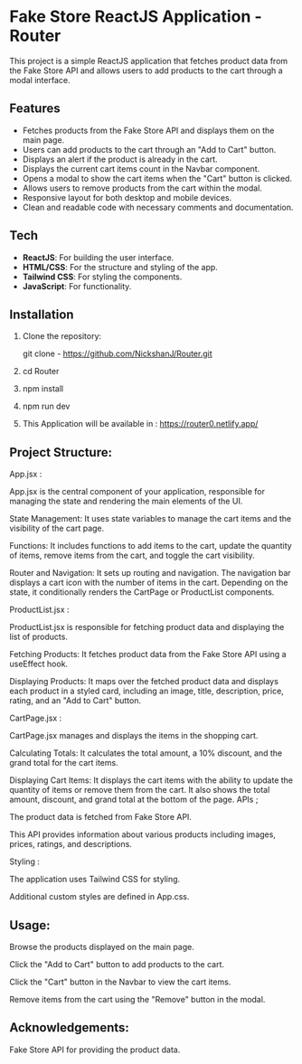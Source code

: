 # Fake Store ReactJS Application - Router

This project is a simple ReactJS application that fetches product data from the Fake Store API and allows users to add products to the cart through a modal interface.

## Features

- Fetches products from the Fake Store API and displays them on the main page.
- Users can add products to the cart through an "Add to Cart" button.
- Displays an alert if the product is already in the cart.
- Displays the current cart items count in the Navbar component.
- Opens a modal to show the cart items when the "Cart" button is clicked.
- Allows users to remove products from the cart within the modal.
- Responsive layout for both desktop and mobile devices.
- Clean and readable code with necessary comments and documentation.

## Tech

- **ReactJS**: For building the user interface.
- **HTML/CSS**: For the structure and styling of the app.
- **Tailwind CSS**: For styling the components.
- **JavaScript**: For functionality.

## Installation

1. Clone the repository:

   git clone - https://github.com/NickshanJ/Router.git

2. cd Router

3. npm install

4. npm run dev

5. This Application will be available in : https://router0.netlify.app/


## Project Structure:

App.jsx :

App.jsx is the central component of your application, responsible for managing the state and rendering the main elements of the UI.

State Management: It uses state variables to manage the cart items and the visibility of the cart page.

Functions: It includes functions to add items to the cart, update the quantity of items, remove items from the cart, and toggle the cart visibility.

Router and Navigation: It sets up routing and navigation. The navigation bar displays a cart icon with the number of items in the cart. Depending on the state, it conditionally renders the CartPage or ProductList components.

ProductList.jsx :

ProductList.jsx is responsible for fetching product data and displaying the list of products.

Fetching Products: It fetches product data from the Fake Store API using a useEffect hook.

Displaying Products: It maps over the fetched product data and displays each product in a styled card, including an image, title, description, price, rating, and an "Add to Cart" button.

CartPage.jsx :

CartPage.jsx manages and displays the items in the shopping cart.

Calculating Totals: It calculates the total amount, a 10% discount, and the grand total for the cart items.

Displaying Cart Items: It displays the cart items with the ability to update the quantity of items or remove them from the cart. It also shows the total amount, discount, and grand total at the bottom of the page.
APIs ;

The product data is fetched from Fake Store API.

This API provides information about various products including images, prices, ratings, and descriptions.

Styling :

The application uses Tailwind CSS for styling.

Additional custom styles are defined in App.css.

## Usage:

Browse the products displayed on the main page.

Click the "Add to Cart" button to add products to the cart.

Click the "Cart" button in the Navbar to view the cart items.

Remove items from the cart using the "Remove" button in the modal.


## Acknowledgements:

Fake Store API for providing the product data.

